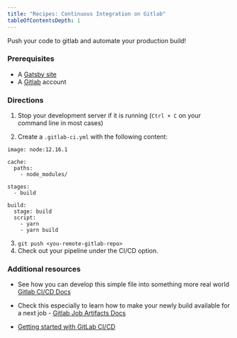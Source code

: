 ```yaml
---
title: "Recipes: Continuous Integration on Gitlab"
tableOfContentsDepth: 1
---
```


Push your code to gitlab and automate your production build!

### Prerequisites

- A [Gatsby site](/docs/quick-start)
- A [Gitlab](https://gitlab.com/) account 

### Directions

1. Stop your development server if it is running (`Ctrl + C` on your command line in most cases)

2. Create a `.gitlab-ci.yml` with the following content:

```
image: node:12.16.1

cache:
  paths:
    - node_modules/

stages:
  - build

build:
  stage: build
  script:
    - yarn
    - yarn build
```

3. `git push <you-remote-gitlab-repo>`
4. Check out your pipeline under the CI/CD option. 

### Additional resources

- See how you can develop this simple file into something more real world [Gitlab CI/CD Docs](https://docs.gitlab.com/ee/ci/README.html)
- Check this especially to learn how to make your newly build available for a next job - [Gitlab Job Artifacts Docs](https://docs.gitlab.com/ee/ci/pipelines/job_artifacts.html)

- [Getting started with GitLab CI/CD](https://gitlab.com/help/ci/quick_start/README)
